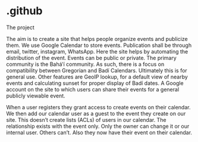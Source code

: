 # .github
The project 

The aim is to create a site that helps people organize events and publicize them. We use Google Calendar to store events. Publication shall be through email, twitter, instagram, WhatsApp. Here the site helps by automating the distribution of the event. Events can be public or private. The primary community is the Bahá’í community. As such, there is a focus on compatibility between Gregorian and Badí Calendars. Ultimately this is for general use. Other features are GeoIP lookup, for a default view of nearby events and calculating sunset for proper display of Badí dates. A Google account on the site to which users can share their events for a general publicly viewable event.

When a user registers they grant access to create events on their calendar. We then add our calendar user as a guest to the event they create on our site. This doesn’t create lists (ACLs) of users in our calendar. The relationship exists with the event only. Only the owner can change it or our internal user. Others can’t. Also they now have their event on their calendar.
